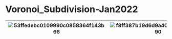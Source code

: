 # Voronoi_Subdivision-Jan2022

|![53ffedebc0109990c0858364f143b66](https://github.com/yuantianle/Voronoi_Subdivision-Jan2022/assets/61530469/d37791e7-b94e-4de0-8717-327ba508a519)|![f8ff387b19d6d9a405aa90fb9d91190](https://github.com/yuantianle/Voronoi_Subdivision-Jan2022/assets/61530469/0cb07f4c-0321-4fbf-8f06-5ace6b35b578)|![f341e35f1cd1fe763ec8bf6ac2232f5](https://github.com/yuantianle/Voronoi_Subdivision-Jan2022/assets/61530469/4ce4bc28-a206-4823-aa53-f0f337341347)|![612312bc57a049b97e0564092e7a8c2](https://github.com/yuantianle/Voronoi_Subdivision-Jan2022/assets/61530469/d56a19ff-4951-4df8-90b3-e7b9338f97a6)|
|-|-|-|-|
